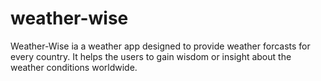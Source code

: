 # weather-wise
Weather-Wise ia a weather app designed to provide weather forcasts for every country. It helps the users to gain wisdom or insight about the weather conditions worldwide.
